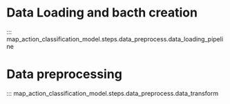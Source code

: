 # Data Loading and bacth creation

::: map_action_classification_model.steps.data_preprocess.data_loading_pipeline

# Data preprocessing

::: map_action_classification_model.steps.data_preprocess.data_transform